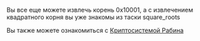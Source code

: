 Вы все еще можете извлечь корень 0x10001, а с извлечением квадратного корня вы уже знакомы из таски 
square_roots

Вы также можете ознакомиться с [Криптосистемой Рабина](https://ru.wikipedia.org/wiki/%D0%9A%D1%80%D0%B8%D0%BF%D1%82%D0%BE%D1%81%D0%B8%D1%81%D1%82%D0%B5%D0%BC%D0%B0_%D0%A0%D0%B0%D0%B1%D0%B8%D0%BD%D0%B0)